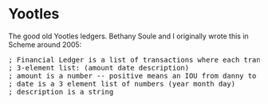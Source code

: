 # Yootles

The good old Yootles ledgers.
Bethany Soule and I originally wrote this in Scheme around 2005:

<pre>
; Financial Ledger is a list of transactions where each transaction is a
; 3-element list: (amount date description)
; amount is a number -- positive means an IOU from danny to bee; neg = B->D
; date is a 3 element list of numbers (year month day)
; description is a string
</pre>
